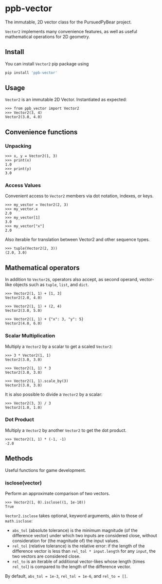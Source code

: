 # ppb-vector
The immutable, 2D vector class for the PursuedPyBear project.

`Vector2` implements many convenience features, as well as
useful mathematical operations for 2D geometry.

## Install

You can install `Vector2` pip package using

```bash
pip install 'ppb-vector'
```

## Usage

`Vector2` is an immutable 2D Vector. Instantiated as expected: 

    >>> from ppb_vector import Vector2
    >>> Vector2(3, 4)
    Vector2(3.0, 4.0)



## Convenience functions

### Unpacking

    >>> x, y = Vector2(1, 3)
    >>> print(x)
    1.0
    >>> print(y)
    3.0
    
### Access Values

Convenient access to `Vector2` members via dot notation, indexes, or keys.

    >>> my_vector = Vector2(2, 3)
    >>> my_vector.x
    2.0
    >>> my_vector[1]
    3.0
    >>> my_vector["x"]
    2.0

Also iterable for translation between Vector2 and other sequence types.

    >>> tuple(Vector2(2, 3))
    (2.0, 3.0)


## Mathematical operators

In addition to `Vector2`s, operators also accept, as second operand,
vector-like objects such as `tuple`, `list`, and `dict`.

    >>> Vector2(1, 1) + [1, 3]
    Vector2(2.0, 4.0)

    >>> Vector2(1, 1) + (2, 4)
    Vector2(3.0, 5.0)

    >>> Vector2(1, 1) + {"x": 3, "y": 5}
    Vector2(4.0, 6.0)


### Scalar Multiplication

Multiply a `Vector2` by a scalar to get a scaled `Vector2`:

    >>> 3 * Vector2(1, 1)
    Vector2(3.0, 3.0)

    >>> Vector2(1, 1) * 3
    Vector2(3.0, 3.0)

    >>> Vector2(1, 1).scale_by(3)
    Vector2(3.0, 3.0)


It is also possible to divide a `Vector2` by a scalar:

    >>> Vector2(3, 3) / 3
    Vector2(1.0, 1.0)

### Dot Product

Multiply a `Vector2` by another `Vector2` to get the dot product.

    >>> Vector2(1, 1) * (-1, -1)
    -2.0

## Methods

Useful functions for game development.

### isclose(vector)

Perform an approximate comparison of two vectors.

    >>> Vector2(1, 0).isclose((1, 1e-10))
    True

`Vector2.isclose` takes optional, keyword arguments, akin to those of
`math.isclose`:
- `abs_tol` (absolute tolerance) is the minimum magnitude (of the difference
  vector) under which two inputs are considered close, without consideration for
  (the magnitude of) the input values.
- `rel_tol` (relative tolerance) is the relative error: if the length of the
  difference vector is less than `rel_tol * input.length` for any `input`,
  the two vectors are considered close.
- `rel_to` is an iterable of additional vector-likes whose length (times
  `rel_tol`) is compared to the length of the difference vector.

By default, `abs_tol = 1e-3`, `rel_tol = 1e-6`, and `rel_to = []`.
